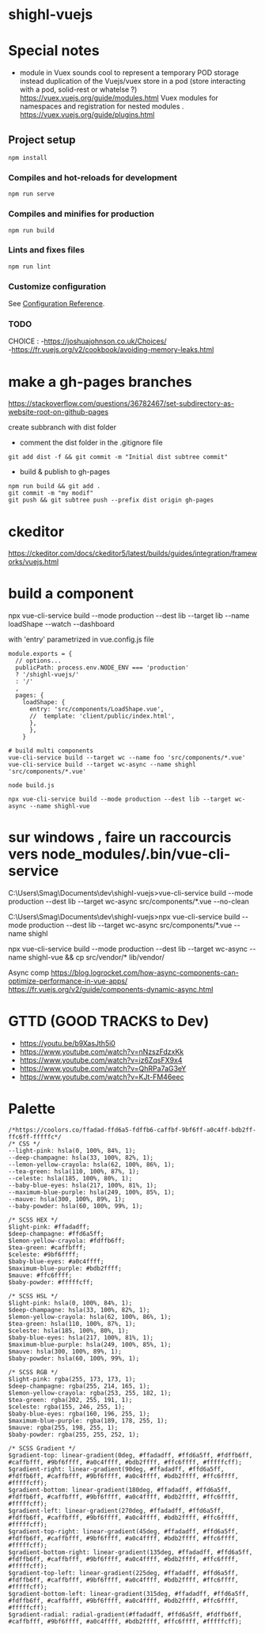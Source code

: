 # shighl-vuejs

# Special notes
- module in Vuex sounds cool to represent a temporary POD storage instead duplication of the Vuejs/vuex store in a pod (store interacting with a pod, solid-rest or whatelse ?)
https://vuex.vuejs.org/guide/modules.html
Vuex modules for namespaces and registration for nested modules .
https://vuex.vuejs.org/guide/plugins.html

## Project setup
```
npm install
```

### Compiles and hot-reloads for development
```
npm run serve
```

### Compiles and minifies for production
```
npm run build
```

### Lints and fixes files
```
npm run lint
```

### Customize configuration
See [Configuration Reference](https://cli.vuejs.org/config/).

### TODO
CHOICE :
-https://joshuajohnson.co.uk/Choices/   
-https://fr.vuejs.org/v2/cookbook/avoiding-memory-leaks.html



# make a gh-pages branches
https://stackoverflow.com/questions/36782467/set-subdirectory-as-website-root-on-github-pages

create subbranch with dist folder
- comment the dist folder in the .gitignore file

```
git add dist -f && git commit -m "Initial dist subtree commit"
```

- build & publish to gh-pages

```
npm run build && git add .
git commit -m "my modif"
git push && git subtree push --prefix dist origin gh-pages

```

# ckeditor
https://ckeditor.com/docs/ckeditor5/latest/builds/guides/integration/frameworks/vuejs.html

# build a component
npx vue-cli-service build --mode production --dest lib --target lib --name loadShape --watch --dashboard

with 'entry' parametrized in vue.config.js file

```
module.exports = {
  // options...
  publicPath: process.env.NODE_ENV === 'production'
  ? '/shighl-vuejs/'
  : '/'
  ,
  pages: {
    loadShape: {
      entry: 'src/components/LoadShape.vue',
      //  template: 'client/public/index.html',
      },
      },
    }
```

    # build multi components
    vue-cli-service build --target wc --name foo 'src/components/*.vue'
    vue-cli-service build --target wc-async --name shighl 'src/components/*.vue'  

    node build.js

    npx vue-cli-service build --mode production --dest lib --target wc-async --name shighl-vue
# sur windows , faire un raccourcis vers node_modules/.bin/vue-cli-service
C:\Users\Smag\Documents\dev\shighl-vuejs>vue-cli-service build --mode production --dest lib --target wc-async src/components/*.vue --no-clean


C:\Users\Smag\Documents\dev\shighl-vuejs>npx vue-cli-service build --mode production --dest lib --target wc-async src/components/*.vue --name shighl

npx vue-cli-service build --mode production --dest lib --target wc-async --name shighl-vue && cp src/vendor/* lib/vendor/

Async comp
https://blog.logrocket.com/how-async-components-can-optimize-performance-in-vue-apps/
https://fr.vuejs.org/v2/guide/components-dynamic-async.html

# GTTD (GOOD TRACKS to Dev)  
- https://youtu.be/b9XasJth5i0
- https://www.youtube.com/watch?v=nNzszFdzxKk
- https://www.youtube.com/watch?v=iz6ZqsFX9x4
- https://www.youtube.com/watch?v=QhRPa7aG3eY
- https://www.youtube.com/watch?v=KJt-FM46eec

# Palette
```
/*https://coolors.co/ffadad-ffd6a5-fdffb6-caffbf-9bf6ff-a0c4ff-bdb2ff-ffc6ff-fffffc*/
/* CSS */
--light-pink: hsla(0, 100%, 84%, 1);
--deep-champagne: hsla(33, 100%, 82%, 1);
--lemon-yellow-crayola: hsla(62, 100%, 86%, 1);
--tea-green: hsla(110, 100%, 87%, 1);
--celeste: hsla(185, 100%, 80%, 1);
--baby-blue-eyes: hsla(217, 100%, 81%, 1);
--maximum-blue-purple: hsla(249, 100%, 85%, 1);
--mauve: hsla(300, 100%, 89%, 1);
--baby-powder: hsla(60, 100%, 99%, 1);

/* SCSS HEX */
$light-pink: #ffadadff;
$deep-champagne: #ffd6a5ff;
$lemon-yellow-crayola: #fdffb6ff;
$tea-green: #caffbfff;
$celeste: #9bf6ffff;
$baby-blue-eyes: #a0c4ffff;
$maximum-blue-purple: #bdb2ffff;
$mauve: #ffc6ffff;
$baby-powder: #fffffcff;

/* SCSS HSL */
$light-pink: hsla(0, 100%, 84%, 1);
$deep-champagne: hsla(33, 100%, 82%, 1);
$lemon-yellow-crayola: hsla(62, 100%, 86%, 1);
$tea-green: hsla(110, 100%, 87%, 1);
$celeste: hsla(185, 100%, 80%, 1);
$baby-blue-eyes: hsla(217, 100%, 81%, 1);
$maximum-blue-purple: hsla(249, 100%, 85%, 1);
$mauve: hsla(300, 100%, 89%, 1);
$baby-powder: hsla(60, 100%, 99%, 1);

/* SCSS RGB */
$light-pink: rgba(255, 173, 173, 1);
$deep-champagne: rgba(255, 214, 165, 1);
$lemon-yellow-crayola: rgba(253, 255, 182, 1);
$tea-green: rgba(202, 255, 191, 1);
$celeste: rgba(155, 246, 255, 1);
$baby-blue-eyes: rgba(160, 196, 255, 1);
$maximum-blue-purple: rgba(189, 178, 255, 1);
$mauve: rgba(255, 198, 255, 1);
$baby-powder: rgba(255, 255, 252, 1);

/* SCSS Gradient */
$gradient-top: linear-gradient(0deg, #ffadadff, #ffd6a5ff, #fdffb6ff, #caffbfff, #9bf6ffff, #a0c4ffff, #bdb2ffff, #ffc6ffff, #fffffcff);
$gradient-right: linear-gradient(90deg, #ffadadff, #ffd6a5ff, #fdffb6ff, #caffbfff, #9bf6ffff, #a0c4ffff, #bdb2ffff, #ffc6ffff, #fffffcff);
$gradient-bottom: linear-gradient(180deg, #ffadadff, #ffd6a5ff, #fdffb6ff, #caffbfff, #9bf6ffff, #a0c4ffff, #bdb2ffff, #ffc6ffff, #fffffcff);
$gradient-left: linear-gradient(270deg, #ffadadff, #ffd6a5ff, #fdffb6ff, #caffbfff, #9bf6ffff, #a0c4ffff, #bdb2ffff, #ffc6ffff, #fffffcff);
$gradient-top-right: linear-gradient(45deg, #ffadadff, #ffd6a5ff, #fdffb6ff, #caffbfff, #9bf6ffff, #a0c4ffff, #bdb2ffff, #ffc6ffff, #fffffcff);
$gradient-bottom-right: linear-gradient(135deg, #ffadadff, #ffd6a5ff, #fdffb6ff, #caffbfff, #9bf6ffff, #a0c4ffff, #bdb2ffff, #ffc6ffff, #fffffcff);
$gradient-top-left: linear-gradient(225deg, #ffadadff, #ffd6a5ff, #fdffb6ff, #caffbfff, #9bf6ffff, #a0c4ffff, #bdb2ffff, #ffc6ffff, #fffffcff);
$gradient-bottom-left: linear-gradient(315deg, #ffadadff, #ffd6a5ff, #fdffb6ff, #caffbfff, #9bf6ffff, #a0c4ffff, #bdb2ffff, #ffc6ffff, #fffffcff);
$gradient-radial: radial-gradient(#ffadadff, #ffd6a5ff, #fdffb6ff, #caffbfff, #9bf6ffff, #a0c4ffff, #bdb2ffff, #ffc6ffff, #fffffcff);
```
